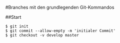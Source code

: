 #Branches mit den grundlegenden Git-Kommandos

##Start

    $ git init
    $ git commit --allow-empty -m 'initialer Commit'
    $ git checkout -v develop master
